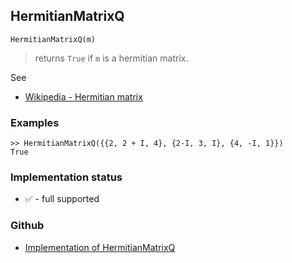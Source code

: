 ## HermitianMatrixQ

```
HermitianMatrixQ(m)
```

> returns `True` if `m` is a hermitian matrix.

See 
* [Wikipedia - Hermitian matrix](https://en.wikipedia.org/wiki/Hermitian_matrix)
 

### Examples

```
>> HermitianMatrixQ({{2, 2 + I, 4}, {2-I, 3, I}, {4, -I, 1}})
True
```
				






### Implementation status

* &#x2705; - full supported

### Github

* [Implementation of HermitianMatrixQ](https://github.com/axkr/symja_android_library/blob/master/symja_android_library/matheclipse-core/src/main/java/org/matheclipse/core/builtin/PredicateQ.java#L569) 
